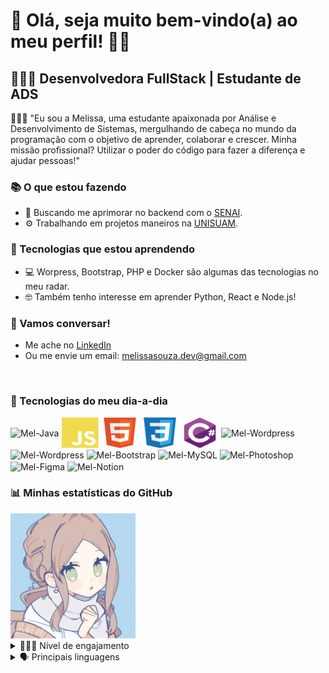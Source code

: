 # 💙 Olá, seja muito bem-vindo(a) ao meu perfil! 🙋🏻

## 👩🏻‍💻 Desenvolvedora FullStack | Estudante de ADS

<p>👩🏻‍💼 "Eu sou a Melissa, uma estudante apaixonada por Análise e Desenvolvimento de Sistemas, mergulhando de cabeça no mundo da programação com o objetivo de aprender, colaborar e crescer. Minha missão profissional? Utilizar o poder do código para fazer a diferença e ajudar pessoas!"</p>

### 📚 O que estou fazendo
- 📖 Buscando me aprimorar no backend com o [SENAI](https://firjansenai.com.br/cursorio/portal/index.php).
- ⚙️ Trabalhando em projetos maneiros na [UNISUAM](https://www.unisuam.edu.br/).
### 🌱 Tecnologias que estou aprendendo
- 💻 Worpress, Bootstrap, PHP e Docker são algumas das tecnologias no meu radar.
- 🤓 Também tenho interesse em aprender Python, React e Node.js!
### 💬 Vamos conversar!
- Me ache no [LinkedIn](https://www.linkedin.com/in/melissacraveiro/)
- Ou me envie um email: melissasouza.dev@gmail.com
<br/>

 ### 🚀 Tecnologias do meu dia-a-dia
 <div style="display: inline_block">
  <img align="center" alt="Mel-Java" height="50" width="60" src="https://cdn.jsdelivr.net/gh/devicons/devicon@latest/icons/java/java-original.svg">
  <img align="center" alt="Mel-Js" height="50" width="60" src="https://raw.githubusercontent.com/devicons/devicon/master/icons/javascript/javascript-plain.svg">
  <img align="center" alt="Mel-HTML" height="50" width="60" src="https://raw.githubusercontent.com/devicons/devicon/master/icons/html5/html5-original.svg">
  <img align="center" alt="Mel-CSS" height="50" width="60" src="https://raw.githubusercontent.com/devicons/devicon/master/icons/css3/css3-original.svg">
  <img align="center" alt="Mel-Csharp" height="50" width="60" src="https://raw.githubusercontent.com/devicons/devicon/master/icons/csharp/csharp-original.svg">
  <img align="center" alt="Mel-Wordpress" height="50" width="60" src="https://cdn.jsdelivr.net/gh/devicons/devicon@latest/icons/php/php-original.svg">  
  <img align="center" alt="Mel-Wordpress" height="50" width="60" src="https://cdn.jsdelivr.net/gh/devicons/devicon@latest/icons/wordpress/wordpress-plain.svg">
  <img align="center" alt="Mel-Bootstrap" height="55" width="60" src="https://cdn.jsdelivr.net/gh/devicons/devicon@latest/icons/bootstrap/bootstrap-original.svg">     
  <img align="center" alt="Mel-MySQL" height="50" width="60" src="https://cdn.jsdelivr.net/gh/devicons/devicon@latest/icons/mysql/mysql-original.svg" >
  <img align="center" alt="Mel-Photoshop" height="50" width="60" src="https://cdn.jsdelivr.net/gh/devicons/devicon@latest/icons/photoshop/photoshop-original.svg">
  <img align="center" alt="Mel-Figma" height="50" width="60" src="https://cdn.jsdelivr.net/gh/devicons/devicon@latest/icons/figma/figma-original.svg">
  <img align="center" alt="Mel-Notion" height="50" width="60" src="https://cdn.jsdelivr.net/gh/devicons/devicon@latest/icons/notion/notion-original.svg" >

          
          
          
</div>

### 📊 Minhas estatísticas do GitHub

<img alt="Mel-Avatar" height="200" width="200" src="https://github.com/melissaspace/melissaspace/blob/main/Avatar.gif?raw=true">

<details>
  <summary> 👩🏻‍🎓 Nível de engajamento </summary>
  <p>
    <img height="180" src="https://github-readme-stats.vercel.app/api?username=melissaspace&show_icons=true&theme=cobalt">
  </p>
</details>
<details>
  <summary> 🗣️ Principais linguagens </summary>
  <p>
    <img height="180" src="https://github-readme-stats.vercel.app/api/top-langs/?username=melissaspace&theme=cobalt&layout=compact">
  </p>
</details>
